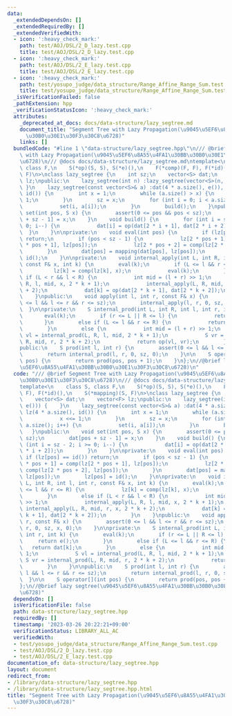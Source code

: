 ```yaml
---
data:
  _extendedDependsOn: []
  _extendedRequiredBy: []
  _extendedVerifiedWith:
  - icon: ':heavy_check_mark:'
    path: test/AOJ/DSL/2_D_lazy.test.cpp
    title: test/AOJ/DSL/2_D_lazy.test.cpp
  - icon: ':heavy_check_mark:'
    path: test/AOJ/DSL/2_E_lazy.test.cpp
    title: test/AOJ/DSL/2_E_lazy.test.cpp
  - icon: ':heavy_check_mark:'
    path: test/yosupo_judge/data_structure/Range_Affine_Range_Sum.test.cpp
    title: test/yosupo_judge/data_structure/Range_Affine_Range_Sum.test.cpp
  _isVerificationFailed: false
  _pathExtension: hpp
  _verificationStatusIcon: ':heavy_check_mark:'
  attributes:
    _deprecated_at_docs: docs/data-structure/lazy_segtree.md
    document_title: "Segment Tree with Lazy Propagation(\u9045\u5EF6\u8A55\u4FA1\u30BB\
      \u30B0\u30E1\u30F3\u30C8\u6728)"
    links: []
  bundledCode: "#line 1 \"data-structure/lazy_segtree.hpp\"\n/// @brief Segment Tree\
    \ with Lazy Propagation(\u9045\u5EF6\u8A55\u4FA1\u30BB\u30B0\u30E1\u30F3\u30C8\
    \u6728)\n/// @docs docs/data-structure/lazy_segtree.md\ntemplate<\n    class S,\
    \ class F,\n    S(*op)(S, S), S(*e)(),\n    F(*comp)(F, F), F(*id)(),\n    S(*mapping)(S,\
    \ F)\n>\nclass lazy_segtree {\n    int sz;\n    vector<S> dat;\n    vector<F>\
    \ lz;\npublic:\n    lazy_segtree(int n) :lazy_segtree(vector<S>(n, e())) {   \
    \ }\n    lazy_segtree(const vector<S>& a) :dat(4 * a.size(), e()), lz(4 * a.size(),\
    \ id()) {\n        int x = 1;\n        while (a.size() > x) {\n            x <<=\
    \ 1;\n        }\n        sz = x;\n        for (int i = 0; i < a.size(); i++) {\n\
    \            set(i, a[i]);\n        }\n        build();\n    }\npublic:\n    void\
    \ set(int pos, S x) {\n        assert(0 <= pos && pos < sz);\n        dat[pos\
    \ + sz - 1] = x;\n    }\n    void build() {\n        for (int i = sz - 2; i >=\
    \ 0; i--) {\n            dat[i] = op(dat[2 * i + 1], dat[2 * i + 2]);\n      \
    \  }\n    }\n\nprivate:\n    void eval(int pos) {\n        if (lz[pos] == id())\
    \ return;\n        if (pos < sz - 1) {\n            lz[2 * pos + 1] = comp(lz[2\
    \ * pos + 1], lz[pos]);\n            lz[2 * pos + 2] = comp(lz[2 * pos + 2], lz[pos]);\n\
    \        }\n        dat[pos] = mapping(dat[pos], lz[pos]);\n        lz[pos] =\
    \ id();\n    }\n\nprivate:\n    void internal_apply(int L, int R, int l, int r,\
    \ const F& x, int k) {\n        eval(k);\n        if (L <= l && r <= R) {\n  \
    \          lz[k] = comp(lz[k], x);\n            eval(k);\n        }\n        else\
    \ if (L < r && l < R) {\n            int mid = (l + r) >> 1;\n            internal_apply(L,\
    \ R, l, mid, x, 2 * k + 1);\n            internal_apply(L, R, mid, r, x, 2 * k\
    \ + 2);\n            dat[k] = op(dat[2 * k + 1], dat[2 * k + 2]);\n        }\n\
    \    }\npublic:\n    void apply(int l, int r, const F& x) {\n        assert(0\
    \ <= l && l <= r && r <= sz);\n        internal_apply(l, r, 0, sz, x, 0);\n  \
    \  }\n\nprivate:\n    S internal_prod(int L, int R, int l, int r, int k) {\n \
    \       eval(k);\n        if (r <= L || R <= l) {\n            return e();\n \
    \       }\n        else if (L <= l && r <= R) {\n            return dat[k];\n\
    \        }\n        else {\n            int mid = (l + r) >> 1;\n            S\
    \ vl = internal_prod(L, R, l, mid, 2 * k + 1);\n            S vr = internal_prod(L,\
    \ R, mid, r, 2 * k + 2);\n            return op(vl, vr);\n        }\n    }\n\n\
    public:\n    S prod(int l, int r) {\n        assert(0 <= l && l <= r && r <= sz);\n\
    \        return internal_prod(l, r, 0, sz, 0);\n    }\n\n    S operator[](int\
    \ pos) {\n        return prod(pos, pos + 1);\n    }\n};\n//@brief lazy segtree(\u9045\
    \u5EF6\u8A55\u4FA1\u30BB\u30B0\u30E1\u30F3\u30C8\u6728)\n"
  code: "/// @brief Segment Tree with Lazy Propagation(\u9045\u5EF6\u8A55\u4FA1\u30BB\
    \u30B0\u30E1\u30F3\u30C8\u6728)\n/// @docs docs/data-structure/lazy_segtree.md\n\
    template<\n    class S, class F,\n    S(*op)(S, S), S(*e)(),\n    F(*comp)(F,\
    \ F), F(*id)(),\n    S(*mapping)(S, F)\n>\nclass lazy_segtree {\n    int sz;\n\
    \    vector<S> dat;\n    vector<F> lz;\npublic:\n    lazy_segtree(int n) :lazy_segtree(vector<S>(n,\
    \ e())) {    }\n    lazy_segtree(const vector<S>& a) :dat(4 * a.size(), e()),\
    \ lz(4 * a.size(), id()) {\n        int x = 1;\n        while (a.size() > x) {\n\
    \            x <<= 1;\n        }\n        sz = x;\n        for (int i = 0; i <\
    \ a.size(); i++) {\n            set(i, a[i]);\n        }\n        build();\n \
    \   }\npublic:\n    void set(int pos, S x) {\n        assert(0 <= pos && pos <\
    \ sz);\n        dat[pos + sz - 1] = x;\n    }\n    void build() {\n        for\
    \ (int i = sz - 2; i >= 0; i--) {\n            dat[i] = op(dat[2 * i + 1], dat[2\
    \ * i + 2]);\n        }\n    }\n\nprivate:\n    void eval(int pos) {\n       \
    \ if (lz[pos] == id()) return;\n        if (pos < sz - 1) {\n            lz[2\
    \ * pos + 1] = comp(lz[2 * pos + 1], lz[pos]);\n            lz[2 * pos + 2] =\
    \ comp(lz[2 * pos + 2], lz[pos]);\n        }\n        dat[pos] = mapping(dat[pos],\
    \ lz[pos]);\n        lz[pos] = id();\n    }\n\nprivate:\n    void internal_apply(int\
    \ L, int R, int l, int r, const F& x, int k) {\n        eval(k);\n        if (L\
    \ <= l && r <= R) {\n            lz[k] = comp(lz[k], x);\n            eval(k);\n\
    \        }\n        else if (L < r && l < R) {\n            int mid = (l + r)\
    \ >> 1;\n            internal_apply(L, R, l, mid, x, 2 * k + 1);\n           \
    \ internal_apply(L, R, mid, r, x, 2 * k + 2);\n            dat[k] = op(dat[2 *\
    \ k + 1], dat[2 * k + 2]);\n        }\n    }\npublic:\n    void apply(int l, int\
    \ r, const F& x) {\n        assert(0 <= l && l <= r && r <= sz);\n        internal_apply(l,\
    \ r, 0, sz, x, 0);\n    }\n\nprivate:\n    S internal_prod(int L, int R, int l,\
    \ int r, int k) {\n        eval(k);\n        if (r <= L || R <= l) {\n       \
    \     return e();\n        }\n        else if (L <= l && r <= R) {\n         \
    \   return dat[k];\n        }\n        else {\n            int mid = (l + r) >>\
    \ 1;\n            S vl = internal_prod(L, R, l, mid, 2 * k + 1);\n           \
    \ S vr = internal_prod(L, R, mid, r, 2 * k + 2);\n            return op(vl, vr);\n\
    \        }\n    }\n\npublic:\n    S prod(int l, int r) {\n        assert(0 <=\
    \ l && l <= r && r <= sz);\n        return internal_prod(l, r, 0, sz, 0);\n  \
    \  }\n\n    S operator[](int pos) {\n        return prod(pos, pos + 1);\n    }\n\
    };\n//@brief lazy segtree(\u9045\u5EF6\u8A55\u4FA1\u30BB\u30B0\u30E1\u30F3\u30C8\
    \u6728)"
  dependsOn: []
  isVerificationFile: false
  path: data-structure/lazy_segtree.hpp
  requiredBy: []
  timestamp: '2023-03-26 20:22:21+09:00'
  verificationStatus: LIBRARY_ALL_AC
  verifiedWith:
  - test/yosupo_judge/data_structure/Range_Affine_Range_Sum.test.cpp
  - test/AOJ/DSL/2_D_lazy.test.cpp
  - test/AOJ/DSL/2_E_lazy.test.cpp
documentation_of: data-structure/lazy_segtree.hpp
layout: document
redirect_from:
- /library/data-structure/lazy_segtree.hpp
- /library/data-structure/lazy_segtree.hpp.html
title: "Segment Tree with Lazy Propagation(\u9045\u5EF6\u8A55\u4FA1\u30BB\u30B0\u30E1\
  \u30F3\u30C8\u6728)"
---
```

